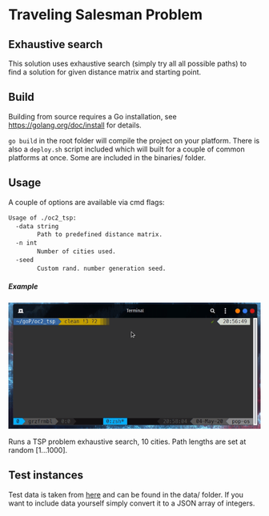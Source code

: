 # Traveling Salesman Problem 
## Exhaustive search
This solution uses exhaustive search (simply try all all possible paths) to find a solution for given distance matrix and starting point.

## Build

Building from source requires a Go installation, see https://golang.org/doc/install for details.

`go build` in the root folder will compile the project on your platform. There is also a `deploy.sh` script included which will built for 
a couple of common platforms at once. Some are included in the binaries/ folder.

## Usage

A couple of options are available via cmd flags:
```bash
Usage of ./oc2_tsp:
  -data string
        Path to predefined distance matrix.
  -n int
        Number of cities used.
  -seed
        Custom rand. number generation seed.
```
 
##### Example

![example](preview.gif)


Runs a TSP problem exhaustive search, 10 cities. Path lengths are set at random [1...1000].

## Test instances

Test data is taken from [here](https://people.sc.fsu.edu/~jburkardt/datasets/tsp/tsp.html) and can be found in the data/ folder.
If you want to include data yourself simply convert it to a JSON array of integers. 
